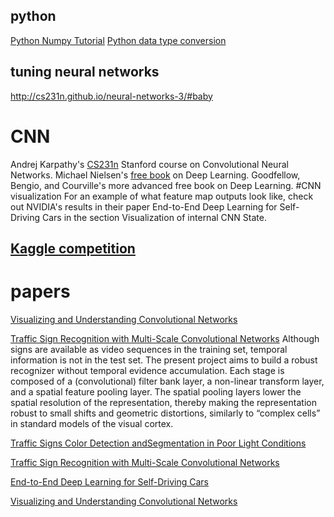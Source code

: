 ## python
[Python Numpy Tutorial](http://cs231n.github.io/python-numpy-tutorial/)
[Python data type conversion](https://www.datacamp.com/community/tutorials/python-data-type-conversion)
## tuning neural networks
http://cs231n.github.io/neural-networks-3/#baby

# CNN
Andrej Karpathy's [CS231n](http://cs231n.github.io/) Stanford course on Convolutional Neural Networks.
Michael Nielsen's [free book](http://neuralnetworksanddeeplearning.com/) on Deep Learning.
Goodfellow, Bengio, and Courville's more advanced free book on Deep Learning.
#CNN visualization
For an example of what feature map outputs look like, check out NVIDIA's results in their paper End-to-End Deep Learning for Self-Driving Cars in the section Visualization of internal CNN State.
## [Kaggle competition](https://www.kaggle.com/c/imagenet-object-localization-challenge)


# papers

[Visualizing and Understanding Convolutional Networks](https://cs.nyu.edu/~fergus/papers/zeilerECCV2014.pdf)

[Traffic Sign Recognition with Multi-Scale Convolutional Networks](http://yann.lecun.com/exdb/publis/pdf/sermanet-ijcnn-11.pdf)
Although signs are available as video sequences in the training set, temporal information is not in the test set. The present project aims to build a robust recognizer without temporal evidence accumulation.
Each stage is composed of a (convolutional) filter bank layer, a non-linear transform layer, and a spatial feature pooling layer. The spatial pooling layers lower the spatial resolution of the representation, thereby making the representation robust to small shifts and geometric distortions, similarly to “complex cells” in standard models of the visual cortex.

[Traffic Signs Color Detection andSegmentation in Poor Light Conditions](http://citeseerx.ist.psu.edu/viewdoc/download?doi=10.1.1.144.5021&rep=rep1&type=pdf)

[Traffic Sign Recognition with Multi-Scale Convolutional Networks](http://yann.lecun.com/exdb/publis/pdf/sermanet-ijcnn-11.pdf)

[End-to-End Deep Learning for Self-Driving Cars](https://devblogs.nvidia.com/deep-learning-self-driving-cars/)

[Visualizing and Understanding Convolutional Networks](https://cs.nyu.edu/~fergus/papers/zeilerECCV2014.pdf)
